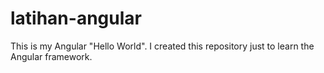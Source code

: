 # latihan-angular
This is my Angular "Hello World". I created this repository just to learn the Angular framework.
